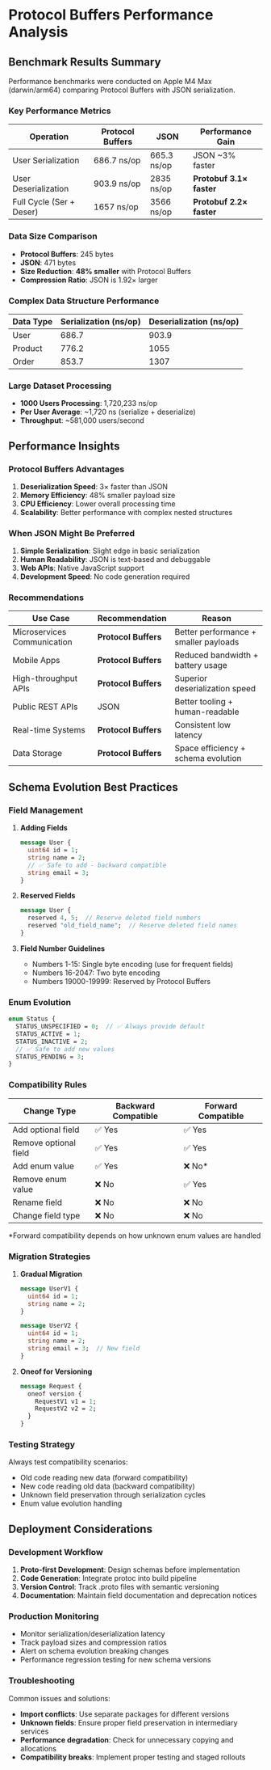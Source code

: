 # Protocol Buffers Performance Analysis

## Benchmark Results Summary

Performance benchmarks were conducted on Apple M4 Max (darwin/arm64) comparing Protocol Buffers with JSON serialization.

### Key Performance Metrics

| Operation | Protocol Buffers | JSON | Performance Gain |
|-----------|------------------|------|------------------|
| User Serialization | 686.7 ns/op | 665.3 ns/op | JSON ~3% faster |
| User Deserialization | 903.9 ns/op | 2835 ns/op | **Protobuf 3.1× faster** |
| Full Cycle (Ser + Deser) | 1657 ns/op | 3566 ns/op | **Protobuf 2.2× faster** |

### Data Size Comparison

- **Protocol Buffers**: 245 bytes
- **JSON**: 471 bytes  
- **Size Reduction**: **48% smaller** with Protocol Buffers
- **Compression Ratio**: JSON is 1.92× larger

### Complex Data Structure Performance

| Data Type | Serialization (ns/op) | Deserialization (ns/op) |
|-----------|----------------------|------------------------|
| User | 686.7 | 903.9 |
| Product | 776.2 | 1055 |
| Order | 853.7 | 1307 |

### Large Dataset Processing

- **1000 Users Processing**: 1,720,233 ns/op
- **Per User Average**: ~1,720 ns (serialize + deserialize)
- **Throughput**: ~581,000 users/second

## Performance Insights

### Protocol Buffers Advantages

1. **Deserialization Speed**: 3× faster than JSON
2. **Memory Efficiency**: 48% smaller payload size
3. **CPU Efficiency**: Lower overall processing time
4. **Scalability**: Better performance with complex nested structures

### When JSON Might Be Preferred

1. **Simple Serialization**: Slight edge in basic serialization
2. **Human Readability**: JSON is text-based and debuggable
3. **Web APIs**: Native JavaScript support
4. **Development Speed**: No code generation required

### Recommendations

| Use Case | Recommendation | Reason |
|----------|---------------|---------|
| Microservices Communication | **Protocol Buffers** | Better performance + smaller payloads |
| Mobile Apps | **Protocol Buffers** | Reduced bandwidth + battery usage |
| High-throughput APIs | **Protocol Buffers** | Superior deserialization speed |
| Public REST APIs | JSON | Better tooling + human-readable |
| Real-time Systems | **Protocol Buffers** | Consistent low latency |
| Data Storage | **Protocol Buffers** | Space efficiency + schema evolution |

## Schema Evolution Best Practices

### Field Management

1. **Adding Fields**
   ```protobuf
   message User {
     uint64 id = 1;
     string name = 2;
     // ✅ Safe to add - backward compatible
     string email = 3;
   }
   ```

2. **Reserved Fields**
   ```protobuf
   message User {
     reserved 4, 5;  // Reserve deleted field numbers
     reserved "old_field_name";  // Reserve deleted field names
   }
   ```

3. **Field Number Guidelines**
   - Numbers 1-15: Single byte encoding (use for frequent fields)
   - Numbers 16-2047: Two byte encoding
   - Numbers 19000-19999: Reserved by Protocol Buffers

### Enum Evolution

```protobuf
enum Status {
  STATUS_UNSPECIFIED = 0;  // ✅ Always provide default
  STATUS_ACTIVE = 1;
  STATUS_INACTIVE = 2;
  // ✅ Safe to add new values
  STATUS_PENDING = 3;
}
```

### Compatibility Rules

| Change Type | Backward Compatible | Forward Compatible |
|-------------|--------------------|--------------------|
| Add optional field | ✅ Yes | ✅ Yes |
| Remove optional field | ✅ Yes | ✅ Yes |
| Add enum value | ✅ Yes | ❌ No* |
| Remove enum value | ❌ No | ✅ Yes |
| Rename field | ❌ No | ❌ No |
| Change field type | ❌ No | ❌ No |

*Forward compatibility depends on how unknown enum values are handled

### Migration Strategies

1. **Gradual Migration**
   ```protobuf
   message UserV1 {
     uint64 id = 1;
     string name = 2;
   }
   
   message UserV2 {
     uint64 id = 1;
     string name = 2;
     string email = 3;  // New field
   }
   ```

2. **Oneof for Versioning**
   ```protobuf
   message Request {
     oneof version {
       RequestV1 v1 = 1;
       RequestV2 v2 = 2;
     }
   }
   ```

### Testing Strategy

Always test compatibility scenarios:
- Old code reading new data (forward compatibility)
- New code reading old data (backward compatibility)  
- Unknown field preservation through serialization cycles
- Enum value evolution handling

## Deployment Considerations

### Development Workflow

1. **Proto-first Development**: Design schemas before implementation
2. **Code Generation**: Integrate protoc into build pipeline
3. **Version Control**: Track .proto files with semantic versioning
4. **Documentation**: Maintain field documentation and deprecation notices

### Production Monitoring

- Monitor serialization/deserialization latency
- Track payload sizes and compression ratios
- Alert on schema evolution breaking changes
- Performance regression testing for new schema versions

### Troubleshooting

Common issues and solutions:
- **Import conflicts**: Use separate packages for different versions
- **Unknown fields**: Ensure proper field preservation in intermediary services
- **Performance degradation**: Check for unnecessary copying and allocations
- **Compatibility breaks**: Implement proper testing and staged rollouts